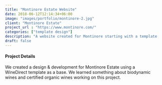 ```yaml
---
title: "Montinore Estate Website"
date: 2018-06-12T12:14:34+06:00
image: "images/portfolio/montinore-2.jpg"
client: "Montinore Estate"
project_url : "https://www.montinore.com/"
categories: ["template design"]
description: "A website created for Montinore starting with a template."
draft: false
---
```


#### Project Details

We created a design & development for Montinore Estate using a WineDirect template as a base. We learned something about biodynamic wines and certified organic wines working on this project.
